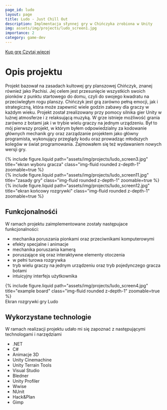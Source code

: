 ```yaml
---
page_id: ludo
layout: page
title: Ludo - Just Chill Out
description: Implmentacja słynnej gry w Chińczyka zrobiona w Unity
img: assets/img/projects/ludo_screen1.jpg
importance: 2
category: game-dev
---
```


<div class="links">
  <a href="https://www.nintendo.com/us/store/products/ludo-game-just-chill-out-switch/" class="btn btn-amber btn-sm z-depth-0" role="button">Kup grę <i class="fa fa-cart-shopping"></i></a>
   <a href="http://farmind.pl/just-chill-out/" class="btn btn-amber btn-sm z-depth-0" role="button">Czytaj więcej <i class="fa fa-book"></i></a>
</div>

# Opis projektu

Projekt bazował na zasadach kultowej gry planszowej Chińczyk, znanej również jako Pachisi. Jej celem jest przesunięcie wszystkich swoich pionków z punktu startowego do domu, czyli do swojego kwadratu na przeciwległym rogu planszy. Chińczyk jest grą zarówno pełną emocji, jak i strategiczną, która może zapewnić wiele godzin zabawy dla graczy w każdym wieku. Projekt został zrealizowany przy pomocy silnika gier Unity w luźnej atmosferze i z relaksującą muzyką. W grze istnieje możliwość grania zarówno z botami jak i w trybie wielu graczy na jednym urządzeniu. Był to mój pierwszy projekt, w którym byłem odpowiedzialny za kodowanie głównych mechanik gry oraz zarządzanie projektem jako główny programista, wykonujący przeglądy kodu oraz prowadząc młodszych kolegów w świat programowania. Zajmowałem się też wydawaniem nowych wersji gry.

<div class="row">
    <div class="col-sm mt-3 mt-md-0">
        {% include figure.liquid  path="assets/img/projects/ludo_screen3.jpg" title="ekran wyboru gracza" class="img-fluid rounded z-depth-1" zoomable=true %}
    </div>
    <div class="col-sm mt-3 mt-md-0">
        {% include figure.liquid path="assets/img/projects/ludo_screen11.jpg" title="zasady gry" class="img-fluid rounded z-depth-1" zoomable=true %}
    </div>
    <div class="col-sm mt-3 mt-md-0">
        {% include figure.liquid path="assets/img/projects/ludo_screen12.jpg" title="ekran końcowy rozgrywki" class="img-fluid rounded z-depth-1" zoomable=true %}
    </div>
</div>

## Funkcjonalnośći

W ramach projektu zaimplementowane zostały następujace funkcjonalności:

- mechanika poruszania pionkami oraz przeciwnikami komputerowymi
- efekty specjalne i animacje
- mechanika poruszania kamerą
- poruszające się oraz interaktywne elementy otoczenia
- w pełni turowa rozgrywka
- tryb wielu graczy na jednym urządzeniu oraz tryb pojedynczego gracza botami
- intuicyjny interfejs użytkownika

<div class="row justify-content-sm-center">
    <div class="col-sm-8 mt-3 mt-md-0">
        {% include figure.liquid path="assets/img/projects/ludo_screen4.jpg" title="example board" class="img-fluid rounded z-depth-1" zoomable=true %}
    </div>
</div>
<div class="caption">
    Ekran rozgrywki gry Ludo
</div>

## Wykorzystane technologie

W ramach realizacji projektu udało mi się zapoznać z następującymi technologami i narzędziami

- .NET
- C#
- Animacje 3D
- Unity Cinemachine
- Unity Terrain Tools
- Visual Studio
- Bledner
- Unity Profiler
- Wwise
- NUnit
- Hack&Plan
- Gimp
